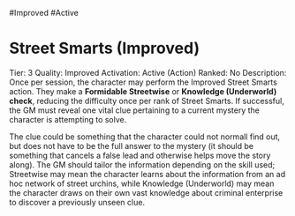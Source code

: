 #Improved 
#Active 
# Street Smarts (Improved)
Tier: 3
Quality: Improved
Activation: Active (Action)
Ranked: No
Description: Once per session, the character may perform the Improved Street Smarts action. They make a **Formidable Streetwise** or **Knowledge (Underworld) check**, reducing the difficulty once per rank of Street Smarts. If successful, the GM must reveal one vital clue pertaining to a current mystery the character is attempting to solve.

The clue could be something that the character could not normall find out, but does not have to be the full answer to the mystery (it should be something that cancels a false lead and otherwise helps move the story along). The GM should tailor the information depending on the skill used; Streetwise may mean the character learns about the information from an ad hoc network of street urchins, while Knowledge (Underworld) may mean the character draws on their own vast knowledge about criminal enterprise to discover a previously unseen clue.